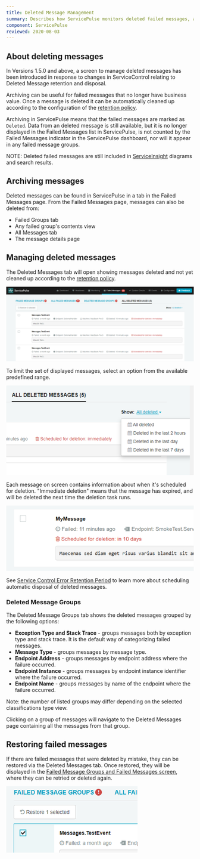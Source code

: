 ```yaml
---
title: Deleted Message Management
summary: Describes how ServicePulse monitors deleted failed messages, and allows restoring deleted failed messages.
component: ServicePulse
reviewed: 2020-08-03
---
```


## About deleting messages

In Versions 1.5.0 and above, a screen to manage deleted messages has been introduced in response to changes in ServiceControl relating to Deleted Message retention and disposal.

Archiving can be useful for failed messages that no longer have business value. Once a message is deleted it can be automatically cleaned up according to the configuration of the [retention policy](/servicecontrol/creating-config-file.md#data-retention-servicecontrolhourstokeepmessagesbeforeexpiring).

Archiving in ServicePulse means that the failed messages are marked as `Deleted`. Data from an deleted message is still available, but it is no longer displayed in the Failed Messages list in ServicePulse, is not counted by the Failed Messages indicator in the ServicePulse dashboard, nor will it appear in any failed message groups.

NOTE: Deleted failed messages are still included in [ServiceInsight](/serviceinsight/) diagrams and search results.

## Archiving messages

Deleted messages can be found in ServicePulse in a tab in the Failed Messages page. From the Failed Messages page, messages can also be deleted from:

* Failed Groups tab
* Any failed group's contents view
* All Messages tab
* The message details page

## Managing deleted messages

The Deleted Messages tab will open showing messages deleted and not yet cleaned up according to the [retention policy](/servicecontrol/creating-config-file.md#data-retention-servicecontrolhourstokeepmessagesbeforeexpiring).

![Deleted Messages Tab](images/archive.png 'width=500')

To limit the set of displayed messages, select an option from the available predefined range.

![Delete Filters](images/archive-filters.png 'width=500')

Each message on screen contains information about when it's scheduled for deletion. "Immediate deletion" means that the message has expired, and will be deleted the next time the deletion task runs.

![Retention Countdown](images/archive-schedule.png 'width=500')

See [Service Control Error Retention Period](/servicecontrol/creating-config-file.md) to learn more about scheduling automatic disposal of deleted messages.

### Deleted Message Groups

The Deleted Message Groups tab shows the deleted messages grouped by the following options:

 * **Exception Type and Stack Trace** - groups messages both by exception type and stack trace. It is the default way of categorizing failed messages.   
 * **Message Type** - groups messages by message type. 
 * **Endpoint Address** - groups messages by endpoint address where the failure occurred.
 * **Endpoint Instance** - groups messages by endpoint instance identifier where the failure occurred.
 * **Endpoint Name** - groups messages by name of the endpoint where the failure occurred.
 
Note: the number of listed groups may differ depending on the selected classifications type view.

Clicking on a group of messages will navigate to the Deleted Messages page containing all the messages from that group.

## Restoring failed messages

If there are failed messages that were deleted by mistake, they can be restored via the Deleted Messages tab. Once restored, they will be displayed in the [Failed Message Groups and Failed Messages screen](intro-failed-messages.md), where they can be retried or deleted again.

![Restore Select](images/archive-unarchive-select.png)
